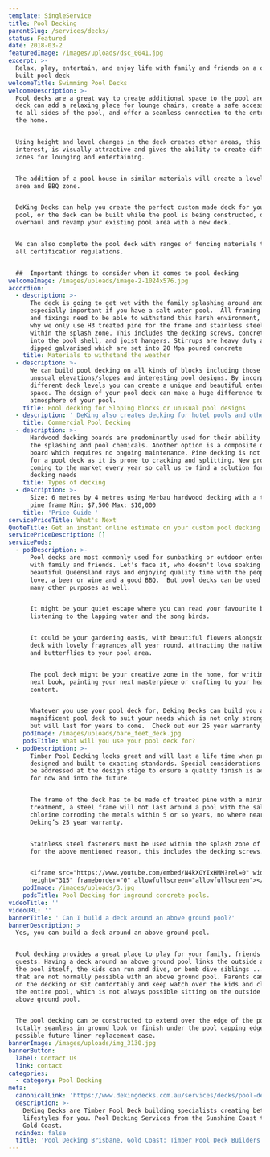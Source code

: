 ```yaml
---
template: SingleService
title: Pool Decking
parentSlug: /services/decks/
status: Featured
date: 2018-03-2
featuredImage: /images/uploads/dsc_0041.jpg
excerpt: >-
  Relax, play, entertain, and enjoy life with family and friends on a quality
  built pool deck
welcomeTitle: Swimming Pool Decks
welcomeDescription: >-
  Pool decks are a great way to create additional space to the pool area.  The
  deck can add a relaxing place for lounge chairs, create a safe accessible area
  to all sides of the pool, and offer a seamless connection to the entrance of
  the home. 


  Using height and level changes in the deck creates other areas, this adds more
  interest, is visually attractive and gives the ability to create different
  zones for lounging and entertaining. 


  The addition of a pool house in similar materials will create a lovely shady
  area and BBQ zone.


  DeKing Decks can help you create the perfect custom made deck for your new
  pool, or the deck can be built while the pool is being constructed, or
  overhaul and revamp your existing pool area with a new deck.


  We can also complete the pool deck with ranges of fencing materials that meet
  all certification regulations.


  ##  Important things to consider when it comes to pool decking
welcomeImage: /images/uploads/image-2-1024x576.jpg
accordion:
  - description: >-
      The deck is going to get wet with the family splashing around and it’s
      especially important if you have a salt water pool.  All framing timbers
      and fixings need to be able to withstand this harsh environment, which is
      why we only use H3 treated pine for the frame and stainless steel fixings
      within the splash zone. This includes the decking screws, concrete anchors
      into the pool shell, and joist hangers. Stirrups are heavy duty and hot
      dipped galvanised which are set into 20 Mpa poured concrete
    title: Materials to withstand the weather
  - description: >-
      We can build pool decking on all kinds of blocks including those with
      unusual elevations/slopes and interesting pool designs. By incorporating
      different deck levels you can create a unique and beautiful entertaining
      space. The design of your pool deck can make a huge difference to the
      atmosphere of your pool.
    title: Pool decking for Sloping blocks or unusual pool designs
  - description: ' DeKing also creates decking for hotel pools and other commercial swimming pools. Check out our commercial page for more information https://dekingdecks.com.au/services/commercial-decking/ '
    title: Commercial Pool Decking
  - description: >-
      Hardwood decking boards are predominantly used for their ability to handle
      the splashing and pool chemicals. Another option is a composite decking
      board which requires no ongoing maintenance. Pine decking is not advised
      for a pool deck as it is prone to cracking and splitting. New products are
      coming to the market every year so call us to find a solution for your
      decking needs 
    title: Types of decking
  - description: >-
      Size: 6 metres by 4 metres using Merbau hardwood decking with a treated
      pine frame Min: $7,500 Max: $10,000
    title: 'Price Guide '
servicePriceTitle: What's Next
QuoteTitle: Get an instant online estimate on your custom pool decking
servicePriceDescription: []
servicePods:
  - podDescription: >-
      Pool decks are most commonly used for sunbathing or outdoor entertaining
      with family and friends. Let's face it, who doesn't love soaking up the
      beautiful Queensland rays and enjoying quality time with the people you
      love, a beer or wine and a good BBQ.  But pool decks can be used for so
      many other purposes as well.


      It might be your quiet escape where you can read your favourite book while
      listening to the lapping water and the song birds.


      It could be your gardening oasis, with beautiful flowers alongside the
      deck with lovely fragrances all year round, attracting the native birds
      and butterflies to your pool area.


      The pool deck might be your creative zone in the home, for writing that
      next book, painting your next masterpiece or crafting to your hearts
      content.  


      Whatever you use your pool deck for, Deking Decks can build you a
      magnificent pool deck to suit your needs which is not only strong and safe
      but will last for years to come.  Check out our 25 year warranty
    podImage: /images/uploads/bare_feet_deck.jpg
    podsTitle: What will you use your pool deck for?
  - podDescription: >-
      Timber Pool Decking looks great and will last a life time when properly
      designed and built to exacting standards. Special considerations need to
      be addressed at the design stage to ensure a quality finish is achieved
      for now and into the future. 


      The frame of the deck has to be made of treated pine with a minimum H3
      treatment, a steel frame will not last around a pool with the salt or
      chlorine corroding the metals within 5 or so years, no where near close to
      Deking’s 25 year warranty. 


      Stainless steel fasteners must be used within the splash zone of the pool
      for the above mentioned reason, this includes the decking screws.


      <iframe src="https://www.youtube.com/embed/N4kXOYIxHMM?rel=0" width="560"
      height="315" frameborder="0" allowfullscreen="allowfullscreen"></iframe>
    podImage: /images/uploads/3.jpg
    podsTitle: Pool Decking for inground concrete pools.
videoTitle: ''
videoURL: ''
bannerTitle: ' Can I build a deck around an above ground pool?'
bannerDescription: >
  Yes, you can build a deck around an above ground pool. 


  Pool decking provides a great place to play for your family, friends and
  guests. Having a deck around an above ground pool links the outside area to
  the pool itself, the kids can run and dive, or bomb dive siblings ... things
  that are not normally possible with an above ground pool. Parents can sunbathe
  on the decking or sit comfortably and keep watch over the kids and clearly see
  the entire pool, which is not always possible sitting on the outside of an
  above ground pool.


  The pool decking can be constructed to extend over the edge of the pool for a
  totally seamless in ground look or finish under the pool capping edge for
  possible future liner replacement ease. 
bannerImage: /images/uploads/img_3130.jpg
bannerButton:
  label: Contact Us
  link: contact
categories:
  - category: Pool Decking
meta:
  canonicalLink: 'https://www.dekingdecks.com.au/services/decks/pool-decking/'
  description: >-
    DeKing Decks are Timber Pool Deck building specialists creating better
    lifestyles for you. Pool Decking Services from the Sunshine Coast to the
    Gold Coast.
  noindex: false
  title: 'Pool Decking Brisbane, Gold Coast: Timber Pool Deck Builders'
---
```


